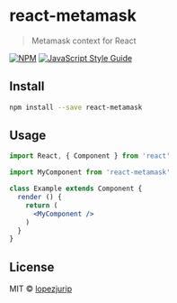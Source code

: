# react-metamask

> Metamask context for React

[![NPM](https://img.shields.io/npm/v/react-metamask.svg)](https://www.npmjs.com/package/react-metamask) [![JavaScript Style Guide](https://img.shields.io/badge/code_style-standard-brightgreen.svg)](https://standardjs.com)

## Install

```bash
npm install --save react-metamask
```

## Usage

```jsx
import React, { Component } from 'react'

import MyComponent from 'react-metamask'

class Example extends Component {
  render () {
    return (
      <MyComponent />
    )
  }
}
```

## License

MIT © [lopezjurip](https://github.com/lopezjurip)
